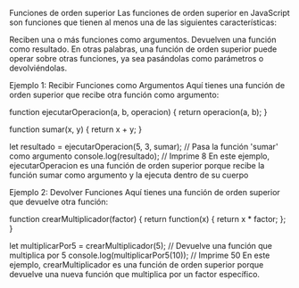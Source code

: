 Funciones de orden superior
Las funciones de orden superior en JavaScript son funciones que tienen al menos una de las siguientes características:

Reciben una o más funciones como argumentos.
Devuelven una función como resultado.
En otras palabras, una función de orden superior puede operar sobre otras funciones, ya sea pasándolas como parámetros o devolviéndolas.



Ejemplo 1: Recibir Funciones como Argumentos
Aquí tienes una función de orden superior que recibe otra función como argumento:

function ejecutarOperacion(a, b, operacion) {
return operacion(a, b);
}

function sumar(x, y) {
return x + y;
}

let resultado = ejecutarOperacion(5, 3, sumar);  // Pasa la función 'sumar' como argumento
console.log(resultado);  // Imprime 8
En este ejemplo, ejecutarOperacion es una función de orden superior porque recibe la función sumar como argumento y la ejecuta dentro de su cuerpo



Ejemplo 2: Devolver Funciones
Aquí tienes una función de orden superior que devuelve otra función:

function crearMultiplicador(factor) {
return function(x) {
return x * factor;
};
}

let multiplicarPor5 = crearMultiplicador(5);  // Devuelve una función que multiplica por 5
console.log(multiplicarPor5(10));  // Imprime 50
En este ejemplo, crearMultiplicador es una función de orden superior porque devuelve una nueva función que multiplica por un factor específico.
